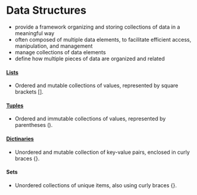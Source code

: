 # Data Structures
- provide a framework organizing and storing collections of data in a meaningful way
- often composed of multiple data elements, to facilitate efficient access, manipulation, and management
- manage collections of data elements
- define how multiple pieces of data are organized and related



#### [Lists](./List/README.md)
- Ordered and mutable collections of values, represented by square brackets [].
#### [Tuples](./Tuple/README.md)
- Ordered and immutable collections of values, represented by parentheses ().
#### [Dictinaries](./Dictionaries/README.md)
- Unordered and mutable collection of key-value pairs, enclosed in curly braces {}.
#### Sets
- Unordered collections of unique items, also using curly braces {}. 

